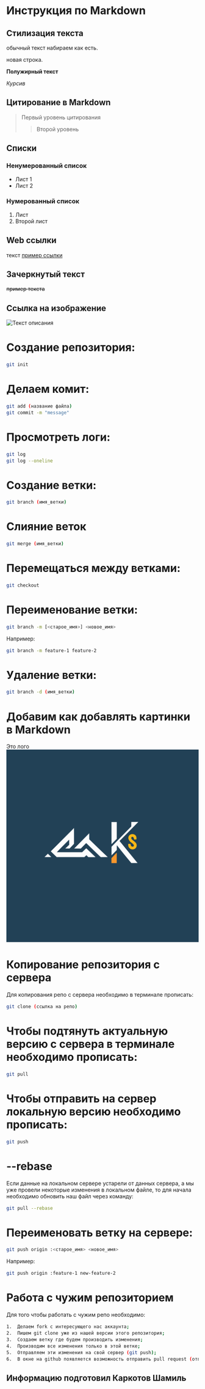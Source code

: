# Инструкция по Markdown

## Стилизация текста
обычный текст набираем как есть.

новая строка.

**Полужирный текст**

*Курсив*

## Цитирование в Markdown
> Первый уровень цитирования
>> Второй уровень

## Списки
### Ненумерованный список
* Лист 1
* Лист 2

### Нумерованный список
1. Лист 
2. Второй лист

## Web ссылки
текст [пример ссылки](http.example.com "Всплывающая подсказка")

## Зачеркнутый текст

~~пример текста~~

## Cсылка на изображение

![Текст описания](https://www.example.com/image.jpg)


# Создание репозитория:

```sh
git init
```

# Делаем комит:

```sh
git add (название файла)
git commit -m "message"
```

# Просмотреть логи:

```sh
git log
git log --oneline
```
# Создание ветки:

```sh
git branch (имя_ветки)
```

# Слияние веток 

```sh
git merge (имя_ветки)
```

# Перемещаться между ветками:

```sh
git checkout
```
# Переименование ветки:

```sh
git branch -m [<старое_имя>] <новое_имя>
```
Например:

```sh
git branch -m feature-1 feature-2
```

# Удаление ветки:

```sh
git branch -d (имя_ветки)
```

# Добавим как добавлять картинки в Markdown

Это лого
![Лого](лого.png)

# Копирование репозитория с сервера

Для копирования репо с сервера необходимо в терминале прописать:

```sh
git clone (ссылка на репо)
```

# Чтобы подтянуть актуальную версию с сервера в терминале необходимо прописать:

```sh
git pull
```

# Чтобы отправить на сервер локальную версию необходимо прописать:

```sh
git push
```
# --rebase
Если данные на локальном сервере устарели от данных сервера, а мы уже провели некоторые изменения в локальном файле, то для начала необходимо обновить наш файл через команду:

```sh
git pull --rebase
```

# Переименовать ветку на сервере:

```sh
git push origin :<старое_имя> <новое_имя>
```
Например:

```sh
git push origin :feature-1 new-feature-2
```

# Работа с чужим репозиторием
Для того чтобы работать с чужим репо необходимо:
```sh
1.	Делаем fork с интересующего нас аккаунта;
2.	Пишем git clone уже из нашей версии этого репозитория;
3.	Создаем ветку где будем производить изменения;
4.	Производим все изменения только в этой ветке;
5.	Отправляем эти изменения на свой сервер (git push);
6.	В окне на github появляется возможность отправить pull request (отправка изменений на репо источник).
```

## Информацию подготовил Каркотов Шамиль